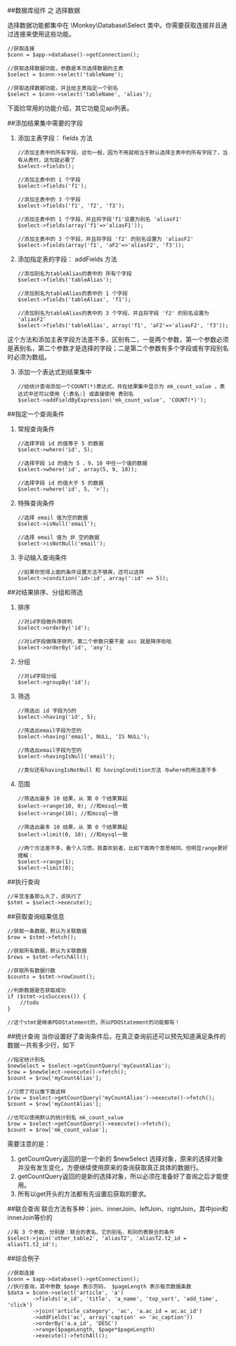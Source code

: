 ##数据库组件 之 选择数据

选择数据功能都集中在 \Monkey\Database\Select 类中。你需要获取连接并且通过连接来使用这些功能。

	//获取连接
	$conn = $app->database()->getConnection();
    
    //获取选择数据功能，参数是本次选择数据的主表
    $select = $conn->select('tableName');
    
    //获取选择数据功能，并且给主表指定一个别名
    $select = $conn->select('tableName', 'alias');

下面捡常用的功能介绍，其它功能见api列表。

##添加结果集中需要的字段

 1. 添加主表字段： fields 方法

        //添加主表中的所有字段，这句一般，因为不用就相当于默认选择主表中的所有字段了，当有从表时，这句就必要了
        $select->fields();
        
        //添加主表中的 1 个字段
        $select->fields('f1');
        
        //添加主表中的 3 个字段
        $select->fields('f1', 'f2', 'f3');
        
        //添加主表中的 1 个字段，并且将字段'f1'设置为别名 'aliasF1'
        $select->fields(array('f1'=>'aliasF1'));
        
        //添加主表中的 3 个字段，并且将字段 'f2' 的别名设置为 'aliasF2'
        $select->fields(array('f1', 'aF2'=>'aliasF2', 'f3'));
        
 2. 添加指定表的字段： addFields 方法

        //添加别名为tableAlias的表中的 所有个字段
        $select->fields('tableAlias');
        
        //添加别名为tableAlias的表中的 1 个字段
        $select->fields('tableAlias', 'f1');
        
        //添加别名为tableAlias的表中的 3 个字段，并且将字段 'f2' 的别名设置为 'aliasF2'
        $select->fields('tableAlias', array('f1', 'aF2'=>'aliasF2', 'f3'));
		
这个方法和添加主表字段方法差不多，区别有二，一是两个参数，第一个参数必须是表别名，第二个参数才是选择的字段；二是第二个参数有多个字段或有字段别名时必须为数组。

 3. 添加一个表达式到结果集中

		//给统计查询添加一个COUNT(*)表达式，并在结果集中显示为 mk_count_value ，表达式中还可以使用 {:表名:} 或直接使用 表别名
        $select->addFieldByExpression('mk_count_value', 'COUNT(*)');

##指定一个查询条件

 1. 常规查询条件

        //选择字段 id 的值等于 5 的数据
        $select->where('id', 5);

        //选择字段 id 的值为 5 ，9，10 中任一个值的数据
        $select->where('id', array(5, 9, 10));

        //选择字段 id 的值大于 5 的数据
        $select->where('id', 5, '>');

 2. 特殊查询条件

		//选择 email 值为空的数据
        $select->isNull('email');
        
		//选择 email 值为 非 空的数据
        $select->isNotNull('email');
        
 3. 手动输入查询条件

        //如果你觉得上面的条件设置方法不够爽，还可以这样
        $select->condition('id>:id', array(':id' => 5));
        
##对结果排序、分组和筛选

 1. 排序

		//对id字段做升序排列
        $select->orderBy('id');
        
		//对id字段做降序排列，第二个参数只要不是 asc 就是降序哈哈
        $select->orderBy('id', 'any');
		
 2. 分组

		//对id字段分组
        $select->groupBy('id');

 3. 筛选

		//筛选出 id 字段为5的
        $select->having('id', 5);
        
		//筛选出email字段为空的
        $select->having('email', NULL, 'IS NULL');
        
		//筛选出email字段为空的
        $select->havingIsNull('email');
        
        //类似还有havingIsNotNull 和 havingCondition方法 与where的用法差不多
        
 4. 范围

		//筛选出最多 10 结果，从 第 0 个结果算起
        $select->range(10, 0); //和mssql一致
        $select->range(10); //和mssql一致
        
		//筛选出最多 10 结果，从 第 0 个结果算起
        $select->limit(0, 10); //和mysql一致
        
		//两个方法差不多，看个人习惯。我喜欢前者，比如下面两个意思相同，但明显range更好理解：
        $select->range(1);
        $select->limit(0);
        
##执行查询

    //辛苦准备那么久了，该执行了
    $stmt = $select->execute();
		
##获取查询结果信息

    //获取一条数据，默认为关联数据
    $row = $stmt->fetch();

    //获取所有数据，默认为关联数据
    $rows = $stmt->fetchAll();

    //获取所有数据行数
    $counts = $stmt->rowCount();

    //判断数据是否获取成功
    if ($stmt->isSuccess()) {
        //todo
    }

    //这个stmt是继承PDOStatement的，所以PDOStatement的功能都有！

##统计查询
当你设置好了查询条件后，在真正查询前还可以预先知道满足条件的数据一共有多少行，如下

	//指定统计别名
    $newSelect = $select->getCountQuery('myCountAlias');
    $row = $newSelect->execute()->fetch();
    $count = $row['myCountAlias'];
    
    //习惯了可以像下面这样
    $row = $select->getCountQuery('myCountAlias')->execute()->fetch();
    $count = $row['myCountAlias'];
    
    //也可以使用默认的统计别名 mk_count_value
    $row = $select->getCountQuery()->execute()->fetch();
    $count = $row['mk_count_value'];
    
需要注意的是：
 1. getCountQuery返回的是一个新的 $newSelect 选择对象，原来的选择对象并没有发生变化，方便继续使用原来的查询获取真正具体的数据行。
 2. getCountQuery返回的是新的选择对象，所以必须在准备好了查询之后才能使用。
 3. 所有以get开头的方法都有先设置后获取的要求。

##联合查询
联合方法有多种：join、innerJoin、leftJoin、rightJoin，其中join和innerJoin等价的

	//有 3 个参数，分别是：联合的表名、它的别名、和别的表联合的条件
    $select->join('other_table2', 'aliasT2', 'aliasT2.t2_id = aliasT1.t2_id');

##综合例子

    //获取连接
    $conn = $app->database()->getConnection();
    //执行查询，其中参数 $page 表示页码， $pageLength 表示每页数据条数
	$data = $conn->select('article', 'a')
            ->fields('a_id', 'title', 'a_name', 'top_sort', 'add_time', 'click')
            ->join('article_category', 'ac', 'a.ac_id = ac.ac_id')
            ->addFields('ac', array('caption' => 'ac_caption'))
            ->orderBy('a.a_id', 'DESC')
            ->range($pageLength, $page*$pageLength)
            ->execute()->fetchAll();